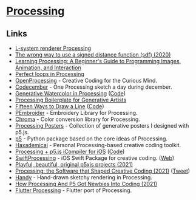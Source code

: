 # [Processing](https://processing.org/)

## Links

- [L-system renderer Processing](https://github.com/MaximSchoemaker/l_system_renderer_processing)
- [The wrong way to use a signed distance function (sdf) (2020)](https://wblut.com/the-wrong-way-to-use-a-signed-distance-function/)
- [Learning Processing: A Beginner's Guide to Programming Images, Animation, and Interaction](http://learningprocessing.com/)
- [Perfect loops in Processing](https://bjango.com/articles/processingperfectloops/)
- [OpenProcessing](https://www.openprocessing.org/) - Creative Coding for the Curious Mind.
- [Codecember](https://github.com/johhnry/codecember) - One Processing sketch a day during december.
- [Generative Watercolor in Processing](https://sighack.com//post/generative-watercolor-in-processing) ([Code](https://github.com/sighack/watercolor-simulation))
- [Processing Boilerplate for Generative Artists](https://github.com/sighack/processing-boilerplate)
- [Fifteen Ways to Draw a Line](https://sighack.com/post/fifteen-ways-to-draw-a-line) ([Code](https://github.com/sighack/fifteen-lines))
- [PEmbroider](https://github.com/CreativeInquiry/PEmbroider) - Embroidery Library for Processing.
- [Chroma](https://github.com/neilpanchal/Chroma) - Color conversion library for Processing.
- [Processing Posters](https://github.com/Volorf/Processing-Posters) - Collection of generative posters I designed with p5.js.
- [p5](https://github.com/p5py/p5) - Python package based on the core ideas of Processing.
- [Haxademicai](https://github.com/cacheflowe/haxademic) - Personal Processing-based creative coding toolkit.
- [Processing + p5.js iCompiler for iOS](https://processing-app.org/) ([Code](https://github.com/Processing-iOS/Processing-iOS))
- [SwiftProcessing](https://github.com/jjkaufman/SwiftProcessing) - iOS Swift Package for creative coding. ([Web](https://swiftprocessing.org/))
- [Playful, beautiful, original p5xjs projects (2021)](https://twitter.com/sableRaph/status/1420379326621667335)
- [Processing: the Software that Shaped Creative Coding (2021)](https://eyeondesign.aiga.org/processing-the-software-that-shaped-creative-coding) ([Tweet](https://twitter.com/ben_fry/status/1454110169500114945))
- [Handy](https://github.com/gicentre/handy) - Hand-drawn sketchy rendering in Processing.
- [How Processing And P5 Got Newbies Into Coding (2021)](https://clivethompson.medium.com/how-processing-and-p5-got-newbies-into-coding-dd3853a7adb)
- [Flutter Processing](https://github.com/matthew-carroll/flutter_processing) - Flutter port of Processing.
